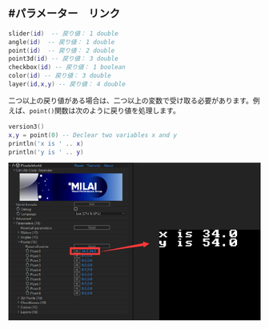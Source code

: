 #パラメーター　リンク
---


```lua:parameters.lua
slider(id)  -- 戻り値： 1 double
angle(id)  -- 戻り値： 1 double
point(id)  -- 戻り値： 2 double
point3d(id) -- 戻り値： 3 double
checkbox(id) -- 戻り値： 1 boolean
color(id) -- 戻り値： 3 double
layer(id,x,y) -- 戻り値： 4 double
```

二つ以上の戻り値がある場合は、二つ以上の変数で受け取る必要があります。例えば、`point()`関数は次のように戻り値を処理します。

```lua:point.lua
version3()
x,y = point(0) -- Declear two variables x and y
println('x is ' .. x)
println('y is ' .. y)
```

![Result](linkPoint.png)